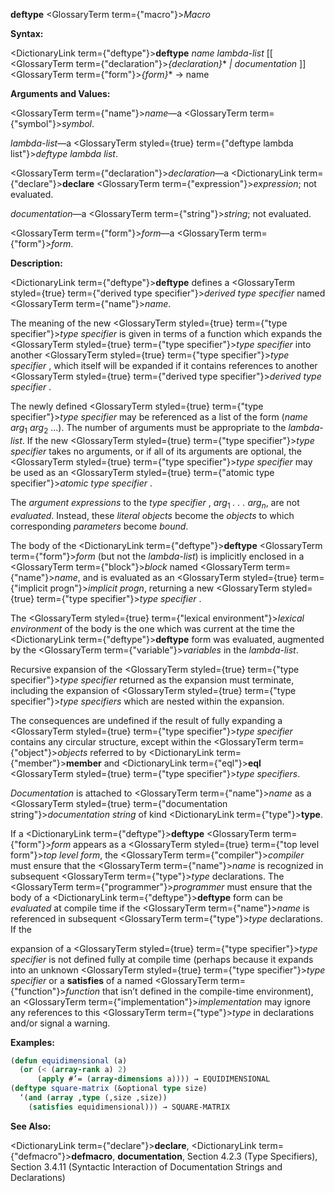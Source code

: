 **deftype** <GlossaryTerm  term={"macro"}><i>Macro</i></GlossaryTerm> 



**Syntax:** 



<DictionaryLink  term={"deftype"}><b>deftype</b></DictionaryLink> *name lambda-list* [[ <GlossaryTerm  term={"declaration"}><i>\{declaration\}</i></GlossaryTerm>\* *| documentation* ]] <GlossaryTerm  term={"form"}><i>\{form\}</i></GlossaryTerm>\* → name 



**Arguments and Values:** 



<GlossaryTerm  term={"name"}><i>name</i></GlossaryTerm>—a <GlossaryTerm  term={"symbol"}><i>symbol</i></GlossaryTerm>. 



*lambda-list*—a <GlossaryTerm styled={true} term={"deftype lambda list"}><i>deftype lambda list</i></GlossaryTerm>. 



<GlossaryTerm  term={"declaration"}><i>declaration</i></GlossaryTerm>—a <DictionaryLink  term={"declare"}><b>declare</b></DictionaryLink> <GlossaryTerm  term={"expression"}><i>expression</i></GlossaryTerm>; not evaluated. 



*documentation*—a <GlossaryTerm  term={"string"}><i>string</i></GlossaryTerm>; not evaluated. 



<GlossaryTerm  term={"form"}><i>form</i></GlossaryTerm>—a <GlossaryTerm  term={"form"}><i>form</i></GlossaryTerm>. 



**Description:** 



<DictionaryLink  term={"deftype"}><b>deftype</b></DictionaryLink> defines a <GlossaryTerm styled={true} term={"derived type specifier"}><i>derived type specifier</i></GlossaryTerm> named <GlossaryTerm  term={"name"}><i>name</i></GlossaryTerm>. 



The meaning of the new <GlossaryTerm styled={true} term={"type specifier"}><i>type specifier</i></GlossaryTerm> is given in terms of a function which expands the <GlossaryTerm styled={true} term={"type specifier"}><i>type specifier</i></GlossaryTerm> into another <GlossaryTerm styled={true} term={"type specifier"}><i>type specifier</i></GlossaryTerm> , which itself will be expanded if it contains references to another <GlossaryTerm styled={true} term={"derived type specifier"}><i>derived type specifier</i></GlossaryTerm> . 



The newly defined <GlossaryTerm styled={true} term={"type specifier"}><i>type specifier</i></GlossaryTerm> may be referenced as a list of the form (*name arg*<sub>1</sub> *arg*<sub>2</sub> ...). The number of arguments must be appropriate to the *lambda-list*. If the new <GlossaryTerm styled={true} term={"type specifier"}><i>type specifier</i></GlossaryTerm> takes no arguments, or if all of its arguments are optional, the <GlossaryTerm styled={true} term={"type specifier"}><i>type specifier</i></GlossaryTerm> may be used as an <GlossaryTerm styled={true} term={"atomic type specifier"}><i>atomic type specifier</i></GlossaryTerm> . 



The <i>argument expressions</i> to the <i>type specifier</i> , <i>arg</i><sub>1</sub> <i>. . . arg<sub>n</sub></i>, are not <i>evaluated</i>. Instead, these <i>literal objects</i> become the <i>objects</i> to which corresponding <i>parameters</i> become <i>bound</i>. 



The body of the <DictionaryLink  term={"deftype"}><b>deftype</b></DictionaryLink> <GlossaryTerm  term={"form"}><i>form</i></GlossaryTerm> (but not the *lambda-list*) is implicitly enclosed in a <GlossaryTerm  term={"block"}><i>block</i></GlossaryTerm> named <GlossaryTerm  term={"name"}><i>name</i></GlossaryTerm>, and is evaluated as an <GlossaryTerm styled={true} term={"implicit progn"}><i>implicit progn</i></GlossaryTerm>, returning a new <GlossaryTerm styled={true} term={"type specifier"}><i>type specifier</i></GlossaryTerm> . 



The <GlossaryTerm styled={true} term={"lexical environment"}><i>lexical environment</i></GlossaryTerm> of the body is the one which was current at the time the <DictionaryLink  term={"deftype"}><b>deftype</b></DictionaryLink> form was evaluated, augmented by the <GlossaryTerm  term={"variable"}><i>variables</i></GlossaryTerm> in the *lambda-list*. 



Recursive expansion of the <GlossaryTerm styled={true} term={"type specifier"}><i>type specifier</i></GlossaryTerm> returned as the expansion must terminate, including the expansion of <GlossaryTerm styled={true} term={"type specifier"}><i>type specifiers</i></GlossaryTerm> which are nested within the expansion. 



The consequences are undefined if the result of fully expanding a <GlossaryTerm styled={true} term={"type specifier"}><i>type specifier</i></GlossaryTerm> contains any circular structure, except within the <GlossaryTerm  term={"object"}><i>objects</i></GlossaryTerm> referred to by <DictionaryLink  term={"member"}><b>member</b></DictionaryLink> and <DictionaryLink  term={"eql"}><b>eql</b></DictionaryLink> <GlossaryTerm styled={true} term={"type specifier"}><i>type specifiers</i></GlossaryTerm>. 



*Documentation* is attached to <GlossaryTerm  term={"name"}><i>name</i></GlossaryTerm> as a <GlossaryTerm styled={true} term={"documentation string"}><i>documentation string</i></GlossaryTerm> of kind <DictionaryLink  term={"type"}><b>type</b></DictionaryLink>. 



If a <DictionaryLink  term={"deftype"}><b>deftype</b></DictionaryLink> <GlossaryTerm  term={"form"}><i>form</i></GlossaryTerm> appears as a <GlossaryTerm styled={true} term={"top level form"}><i>top level form</i></GlossaryTerm>, the <GlossaryTerm  term={"compiler"}><i>compiler</i></GlossaryTerm> must ensure that the <GlossaryTerm  term={"name"}><i>name</i></GlossaryTerm> is recognized in subsequent <GlossaryTerm  term={"type"}><i>type</i></GlossaryTerm> declarations. The <GlossaryTerm  term={"programmer"}><i>programmer</i></GlossaryTerm> must ensure that the body of a <DictionaryLink  term={"deftype"}><b>deftype</b></DictionaryLink> form can be *evaluated* at compile time if the <GlossaryTerm  term={"name"}><i>name</i></GlossaryTerm> is referenced in subsequent <GlossaryTerm  term={"type"}><i>type</i></GlossaryTerm> declarations. If the  







expansion of a <GlossaryTerm styled={true} term={"type specifier"}><i>type specifier</i></GlossaryTerm> is not defined fully at compile time (perhaps because it expands into an unknown <GlossaryTerm styled={true} term={"type specifier"}><i>type specifier</i></GlossaryTerm> or a **satisfies** of a named <GlossaryTerm  term={"function"}><i>function</i></GlossaryTerm> that isn’t defined in the compile-time environment), an <GlossaryTerm  term={"implementation"}><i>implementation</i></GlossaryTerm> may ignore any references to this <GlossaryTerm  term={"type"}><i>type</i></GlossaryTerm> in declarations and/or signal a warning. 



**Examples:**
```lisp
(defun equidimensional (a) 
  (or (< (array-rank a) 2) 
      (apply #’= (array-dimensions a)))) → EQUIDIMENSIONAL 
(deftype square-matrix (&optional type size) 
  ‘(and (array ,type (,size ,size)) 
	(satisfies equidimensional))) → SQUARE-MATRIX 
```
**See Also:** 



<DictionaryLink  term={"declare"}><b>declare</b></DictionaryLink>, <DictionaryLink  term={"defmacro"}><b>defmacro</b></DictionaryLink>, **documentation**, Section 4.2.3 (Type Specifiers), Section 3.4.11 (Syntactic Interaction of Documentation Strings and Declarations) 



